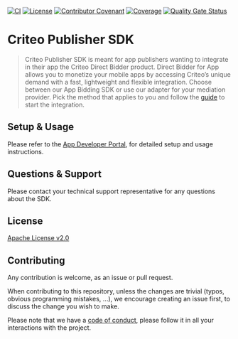 [![CI](https://github.com/criteo/android-publisher-sdk/workflows/CI/badge.svg)]()
[![License](https://img.shields.io/github/license/criteo/android-publisher-sdk.svg)](LICENSE)
[![Contributor Covenant](https://img.shields.io/badge/Contributor%20Covenant-v2.0%20adopted-ff69b4.svg)](CODE_OF_CONDUCT.md)
[![Coverage](https://sonarcloud.io/api/project_badges/measure?project=com.criteo.publisher%3Acriteo-publisher-sdk&metric=coverage)](https://sonarcloud.io/dashboard?id=com.criteo.publisher%3Acriteo-publisher-sdk)
[![Quality Gate Status](https://sonarcloud.io/api/project_badges/measure?project=com.criteo.publisher%3Acriteo-publisher-sdk&metric=alert_status)](https://sonarcloud.io/dashboard?id=com.criteo.publisher%3Acriteo-publisher-sdk)

# Criteo Publisher SDK
> Criteo Publisher SDK is meant for app publishers wanting to integrate in their app the Criteo Direct 
> Bidder product. Direct Bidder for App allows you to monetize your mobile apps by accessing Criteo’s 
> unique demand with a fast, lightweight and flexible integration. Choose between our App Bidding SDK 
> or use our adapter for your mediation provider. Pick the method that applies to you and follow the 
> [guide](https://publisherdocs.criteotilt.com/app/android/get-started/) to start the integration.

## Setup & Usage 
Please refer to the [App Developer Portal](https://publisherdocs.criteotilt.com/app/android/),
for detailed setup and usage instructions.

## Questions & Support
Please contact your technical support representative for any questions about the SDK.

## License
[Apache License v2.0](LICENSE)

## Contributing

Any contribution is welcome, as an issue or pull request. 

When contributing to this repository, unless the changes are trivial (typos, obvious programming mistakes, ...),
we encourage creating an issue first, to discuss the change you wish to make.

Please note that we have a [code of conduct](CODE_OF_CONDUCT.md), please follow it in all your interactions with the
project.
